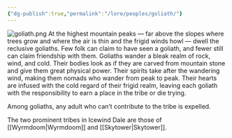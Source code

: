 ```yaml
---
{"dg-publish":true,"permalink":"/lore/peoples/goliath/"}
---
```


![goliath.png](/img/user/_attachments/npcs/goliath.png)
At the highest mountain peaks — far above the slopes where trees grow and where the air is thin and the frigid winds howl — dwell the reclusive goliaths. Few folk can claim to have seen a goliath, and fewer still can claim friendship with them. Goliaths wander a bleak realm of rock, wind, and cold. Their bodies look as if they are carved from mountain stone and give them great physical power. Their spirits take after the wandering wind, making them nomads who wander from peak to peak. Their hearts are infused with the cold regard of their frigid realm, leaving each goliath with the responsibility to earn a place in the tribe or die trying.

Among goliaths, any adult who can’t contribute to the tribe is expelled.

The two prominent tribes in Icewind Dale are those of [[Wyrmdoom\|Wyrmdoom]] and [[Skytower\|Skytower]].